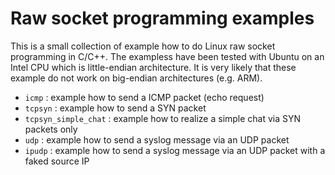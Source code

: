 # Raw socket programming examples
This is a small collection of example how to do Linux raw socket programming in C/C++. The exampless have been tested with Ubuntu on an Intel CPU which is little-endian architecture. It is very likely that these example do not work on big-endian architectures (e.g. ARM).
* `icmp` : example how to send a ICMP packet (echo request)
* `tcpsyn` : example how to send a SYN packet
* `tcpsyn_simple_chat` : example how to realize a simple chat via SYN packets only
* `udp` : example how to send a syslog message via an UDP packet
* `ipudp` : example how to send a syslog message via an UDP packet with a faked source IP
